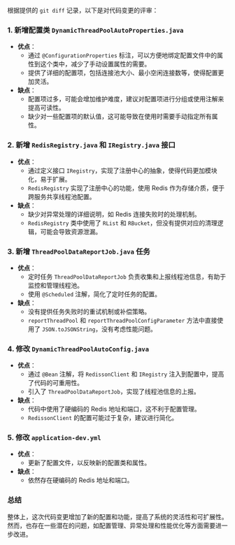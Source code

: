 根据提供的 `git diff` 记录，以下是对代码变更的评审：

### 1. 新增配置类 `DynamicThreadPoolAutoProperties.java`
- **优点**：
  - 通过 `@ConfigurationProperties` 标注，可以方便地绑定配置文件中的属性到这个类中，减少了手动设置属性的需要。
  - 提供了详细的配置项，包括连接池大小、最小空闲连接数等，使得配置更加灵活。
- **缺点**：
  - 配置项过多，可能会增加维护难度，建议对配置项进行分组或使用注解来提高可读性。
  - 缺少对一些配置项的默认值，这可能导致在使用时需要手动指定所有属性。

### 2. 新增 `RedisRegistry.java` 和 `IRegistry.java` 接口
- **优点**：
  - 通过定义接口 `IRegistry`，实现了注册中心的抽象，使得代码更加模块化，易于扩展。
  - `RedisRegistry` 实现了注册中心的功能，使用 Redis 作为存储介质，便于跨服务共享线程池配置。
- **缺点**：
  - 缺少对异常处理的详细说明，如 Redis 连接失败时的处理机制。
  - `RedisRegistry` 类中使用了 `RList` 和 `RBucket`，但没有提供对应的清理逻辑，可能会导致资源泄漏。

### 3. 新增 `ThreadPoolDataReportJob.java` 任务
- **优点**：
  - 定时任务 `ThreadPoolDataReportJob` 负责收集和上报线程池信息，有助于监控和管理线程池。
  - 使用 `@Scheduled` 注解，简化了定时任务的配置。
- **缺点**：
  - 没有提供任务失败时的重试机制或补偿策略。
  - `reportThreadPool` 和 `reportThreadPoolConfigParameter` 方法中直接使用了 `JSON.toJSONString`，没有考虑性能问题。

### 4. 修改 `DynamicThreadPoolAutoConfig.java`
- **优点**：
  - 通过 `@Bean` 注解，将 `RedissonClient` 和 `IRegistry` 注入到配置中，提高了代码的可重用性。
  - 引入了 `ThreadPoolDataReportJob`，实现了线程池信息的上报。
- **缺点**：
  - 代码中使用了硬编码的 Redis 地址和端口，这不利于配置管理。
  - `RedissonClient` 的配置可能过于复杂，建议进行简化。

### 5. 修改 `application-dev.yml`
- **优点**：
  - 更新了配置文件，以反映新的配置类和属性。
- **缺点**：
  - 依然存在硬编码的 Redis 地址和端口。

### 总结
整体上，这次代码变更增加了新的配置和功能，提高了系统的灵活性和可扩展性。然而，也存在一些潜在的问题，如配置管理、异常处理和性能优化等方面需要进一步改进。